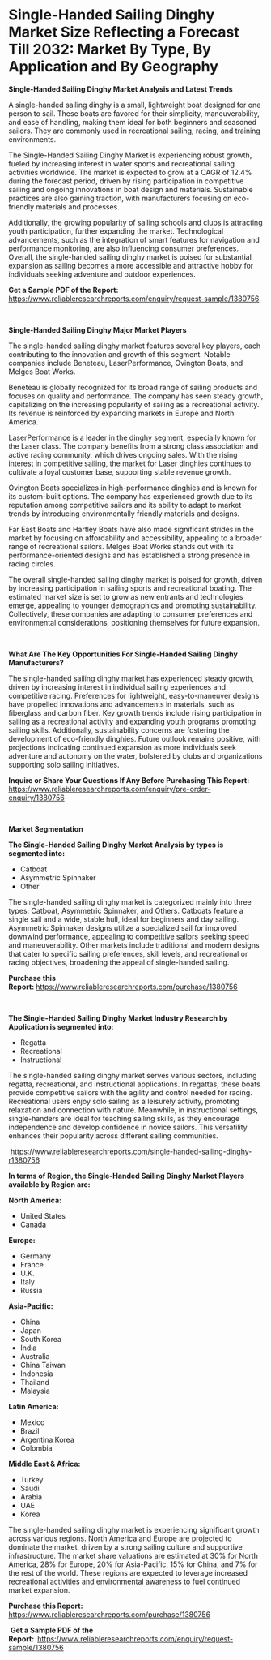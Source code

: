<p><h1>Single-Handed Sailing Dinghy Market Size Reflecting a Forecast Till 2032: Market By Type, By Application and By Geography</h1></p><p><strong>Single-Handed Sailing Dinghy Market Analysis and Latest Trends</strong></p>
<p><p>A single-handed sailing dinghy is a small, lightweight boat designed for one person to sail. These boats are favored for their simplicity, maneuverability, and ease of handling, making them ideal for both beginners and seasoned sailors. They are commonly used in recreational sailing, racing, and training environments.</p><p>The Single-Handed Sailing Dinghy Market is experiencing robust growth, fueled by increasing interest in water sports and recreational sailing activities worldwide. The market is expected to grow at a CAGR of 12.4% during the forecast period, driven by rising participation in competitive sailing and ongoing innovations in boat design and materials. Sustainable practices are also gaining traction, with manufacturers focusing on eco-friendly materials and processes. </p><p>Additionally, the growing popularity of sailing schools and clubs is attracting youth participation, further expanding the market. Technological advancements, such as the integration of smart features for navigation and performance monitoring, are also influencing consumer preferences. Overall, the single-handed sailing dinghy market is poised for substantial expansion as sailing becomes a more accessible and attractive hobby for individuals seeking adventure and outdoor experiences.</p></p>
<p><strong>Get a Sample PDF of the Report:&nbsp;</strong> <a href="https://www.reliableresearchreports.com/enquiry/request-sample/1380756?utm_campaign=118&utm_medium=2&utm_source=Github&utm_content=ia&utm_term=15042025&utm_id=single-handed-sailing-dinghy">https://www.reliableresearchreports.com/enquiry/request-sample/1380756</a></p>
<p>&nbsp;</p>
<p><strong>Single-Handed Sailing Dinghy Major Market Players</strong></p>
<p><p>The single-handed sailing dinghy market features several key players, each contributing to the innovation and growth of this segment. Notable companies include Beneteau, LaserPerformance, Ovington Boats, and Melges Boat Works. </p><p>Beneteau is globally recognized for its broad range of sailing products and focuses on quality and performance. The company has seen steady growth, capitalizing on the increasing popularity of sailing as a recreational activity. Its revenue is reinforced by expanding markets in Europe and North America.</p><p>LaserPerformance is a leader in the dinghy segment, especially known for the Laser class. The company benefits from a strong class association and active racing community, which drives ongoing sales. With the rising interest in competitive sailing, the market for Laser dinghies continues to cultivate a loyal customer base, supporting stable revenue growth.</p><p>Ovington Boats specializes in high-performance dinghies and is known for its custom-built options. The company has experienced growth due to its reputation among competitive sailors and its ability to adapt to market trends by introducing environmentally friendly materials and designs.</p><p>Far East Boats and Hartley Boats have also made significant strides in the market by focusing on affordability and accessibility, appealing to a broader range of recreational sailors. Melges Boat Works stands out with its performance-oriented designs and has established a strong presence in racing circles.</p><p>The overall single-handed sailing dinghy market is poised for growth, driven by increasing participation in sailing sports and recreational boating. The estimated market size is set to grow as new entrants and technologies emerge, appealing to younger demographics and promoting sustainability. Collectively, these companies are adapting to consumer preferences and environmental considerations, positioning themselves for future expansion.</p></p>
<p>&nbsp;</p>
<p><strong>What Are The Key Opportunities For Single-Handed Sailing Dinghy Manufacturers?</strong></p>
<p><p>The single-handed sailing dinghy market has experienced steady growth, driven by increasing interest in individual sailing experiences and competitive racing. Preferences for lightweight, easy-to-maneuver designs have propelled innovations and advancements in materials, such as fiberglass and carbon fiber. Key growth trends include rising participation in sailing as a recreational activity and expanding youth programs promoting sailing skills. Additionally, sustainability concerns are fostering the development of eco-friendly dinghies. Future outlook remains positive, with projections indicating continued expansion as more individuals seek adventure and autonomy on the water, bolstered by clubs and organizations supporting solo sailing initiatives.</p></p>
<p><strong>Inquire or Share Your Questions If Any Before Purchasing This Report:</strong> <a href="https://www.reliableresearchreports.com/enquiry/pre-order-enquiry/1380756?utm_campaign=118&utm_medium=2&utm_source=Github&utm_content=ia&utm_term=15042025&utm_id=single-handed-sailing-dinghy">https://www.reliableresearchreports.com/enquiry/pre-order-enquiry/1380756</a></p>
<p>&nbsp;</p>
<p><strong>Market Segmentation</strong></p>
<p><strong>The Single-Handed Sailing Dinghy Market Analysis by types is segmented into:</strong></p>
<p><ul><li>Catboat</li><li>Asymmetric Spinnaker</li><li>Other</li></ul></p>
<p><p>The single-handed sailing dinghy market is categorized mainly into three types: Catboat, Asymmetric Spinnaker, and Others. Catboats feature a single sail and a wide, stable hull, ideal for beginners and day sailing. Asymmetric Spinnaker designs utilize a specialized sail for improved downwind performance, appealing to competitive sailors seeking speed and maneuverability. Other markets include traditional and modern designs that cater to specific sailing preferences, skill levels, and recreational or racing objectives, broadening the appeal of single-handed sailing.</p></p>
<p><strong>Purchase this Report:&nbsp;</strong><a href="https://www.reliableresearchreports.com/purchase/1380756?utm_campaign=118&utm_medium=2&utm_source=Github&utm_content=ia&utm_term=15042025&utm_id=single-handed-sailing-dinghy">https://www.reliableresearchreports.com/purchase/1380756</a></p>
<p>&nbsp;</p>
<p><strong>The Single-Handed Sailing Dinghy Market Industry Research by Application is segmented into:</strong></p>
<p><ul><li>Regatta</li><li>Recreational</li><li>Instructional</li></ul></p>
<p><p>The single-handed sailing dinghy market serves various sectors, including regatta, recreational, and instructional applications. In regattas, these boats provide competitive sailors with the agility and control needed for racing. Recreational users enjoy solo sailing as a leisurely activity, promoting relaxation and connection with nature. Meanwhile, in instructional settings, single-handers are ideal for teaching sailing skills, as they encourage independence and develop confidence in novice sailors. This versatility enhances their popularity across different sailing communities.</p></p>
<p><a href="https://www.reliableresearchreports.com/single-handed-sailing-dinghy-r1380756?utm_campaign=118&utm_medium=2&utm_source=Github&utm_content=ia&utm_term=15042025&utm_id=single-handed-sailing-dinghy">&nbsp;https://www.reliableresearchreports.com/single-handed-sailing-dinghy-r1380756</a></p>
<p><strong>In terms of Region, the Single-Handed Sailing Dinghy Market Players available by Region are:</strong></p>
<p>
    <p> <strong> North America: </strong>
        <ul>
            <li>United States</li>
            <li>Canada</li>
        </ul>
        </p> 
    <p> <strong> Europe: </strong>
        <ul>
            <li>Germany</li>
            <li>France</li>
            <li>U.K.</li>
            <li>Italy</li>
            <li>Russia</li>
        </ul>
        </p> 
    <p> <strong> Asia-Pacific: </strong>
        <ul>
            <li>China</li>
            <li>Japan</li>
            <li>South Korea</li>
            <li>India</li>
            <li>Australia</li>
            <li>China Taiwan</li>
            <li>Indonesia</li>
            <li>Thailand</li>
            <li>Malaysia</li>
        </ul>
        </p> 
    <p> <strong> Latin America: </strong>
        <ul>
            <li>Mexico</li>
            <li>Brazil</li>
            <li>Argentina Korea</li>
            <li>Colombia</li>
        </ul>
        </p> 
    <p> <strong> Middle East & Africa: </strong>
        <ul>
            <li>Turkey</li>
            <li>Saudi</li>
            <li>Arabia</li>
            <li>UAE</li>
            <li>Korea</li>
        </ul>
    </p>
    </p>
<p><p>The single-handed sailing dinghy market is experiencing significant growth across various regions. North America and Europe are projected to dominate the market, driven by a strong sailing culture and supportive infrastructure. The market share valuations are estimated at 30% for North America, 28% for Europe, 20% for Asia-Pacific, 15% for China, and 7% for the rest of the world. These regions are expected to leverage increased recreational activities and environmental awareness to fuel continued market expansion.</p></p>
<p><strong>Purchase this Report: </strong><a href="https://www.reliableresearchreports.com/purchase/1380756?utm_campaign=118&utm_medium=2&utm_source=Github&utm_content=ia&utm_term=15042025&utm_id=single-handed-sailing-dinghy">https://www.reliableresearchreports.com/purchase/1380756</a></p>
<p>&nbsp;<strong>Get a Sample PDF of the Report:&nbsp;&nbsp;</strong><a href="https://www.reliableresearchreports.com/enquiry/request-sample/1380756?utm_campaign=118&utm_medium=2&utm_source=Github&utm_content=ia&utm_term=15042025&utm_id=single-handed-sailing-dinghy">https://www.reliableresearchreports.com/enquiry/request-sample/1380756</a></p>
<p><strong></strong></p>
<p><p></p><p></p><p></p></p>